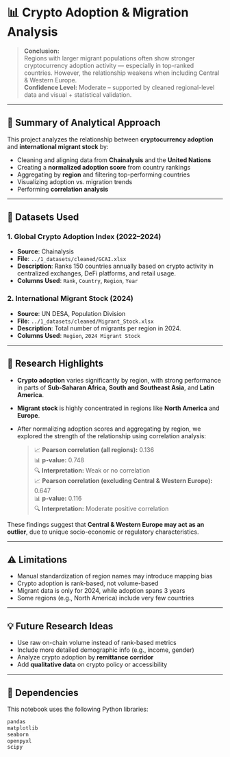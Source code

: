 # 📊 Crypto Adoption & Migration Analysis

> **Conclusion:**  
> Regions with larger migrant populations often show stronger
cryptocurrency adoption activity — especially in top-ranked countries.
However, the relationship weakens when including Central & Western Europe.  
>**Confidence Level:**
> Moderate – supported by cleaned regional-level data and visual + statistical validation.

---

## 🧠 Summary of Analytical Approach

This project analyzes the relationship between **cryptocurrency adoption**
and **international migrant stock** by:

- Cleaning and aligning data from **Chainalysis** and the **United Nations**
- Creating a **normalized adoption score** from country rankings
- Aggregating by **region** and filtering top-performing countries
- Visualizing adoption vs. migration trends
- Performing **correlation analysis**

---

## 📁 Datasets Used

### 1. Global Crypto Adoption Index (2022–2024)

- **Source**: Chainalysis
- **File**: `../1_datasets/cleaned/GCAI.xlsx`
- **Description**: Ranks 150 countries annually based on crypto activity
 in centralized exchanges, DeFi platforms, and retail usage.
- **Columns Used**: `Rank`, `Country`, `Region`, `Year`

### 2. International Migrant Stock (2024)

- **Source**: UN DESA, Population Division
- **File**: `../1_datasets/cleaned/Migrant_Stock.xlsx`
- **Description**: Total number of migrants per region in 2024.
- **Columns Used**: `Region`, `2024 Migrant Stock`

---

## 🔎 Research Highlights

- **Crypto adoption** varies significantly by region, with strong
performance in parts of **Sub-Saharan Africa**, **South and Southeast Asia**,
and **Latin America**.
- **Migrant stock** is highly concentrated in regions like **North America**
and **Europe**.
- After normalizing adoption scores and aggregating by region, we explored the
strength of the relationship using correlation analysis:

  > 📈 **Pearson correlation (all regions):** 0.136  
  > 📊 **p-value:** 0.748  
  > 🔍 **Interpretation:** Weak or no correlation  
  > 📈 **Pearson correlation (excluding Central & Western Europe):** 0.647  
  > 📊 **p-value:** 0.116  
  > 🔍 **Interpretation:** Moderate positive correlation

These findings suggest that **Central & Western Europe may act as an outlier**,
due to unique socio-economic or regulatory characteristics.

---

## ⚠️ Limitations

- Manual standardization of region names may introduce mapping bias
- Crypto adoption is rank-based, not volume-based
- Migrant data is only for 2024, while adoption spans 3 years
- Some regions (e.g., North America) include very few countries

---

## 💡 Future Research Ideas

- Use raw on-chain volume instead of rank-based metrics
- Include more detailed demographic info (e.g., income, gender)
- Analyze crypto adoption by **remittance corridor**
- Add **qualitative data** on crypto policy or accessibility

---

## 🧪 Dependencies

This notebook uses the following Python libraries:

```bash
pandas
matplotlib
seaborn
openpyxl
scipy
